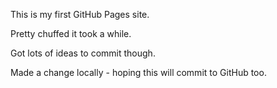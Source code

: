 This is my first GitHub Pages site. 

Pretty chuffed it took a while. 

Got lots of ideas to commit though. 

Made a change locally - hoping this will commit to GitHub too. 